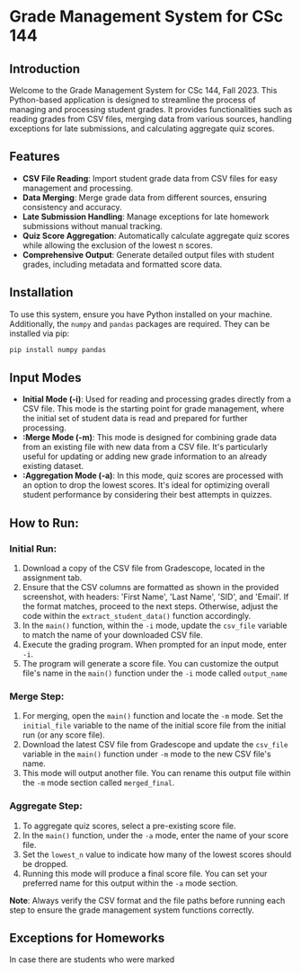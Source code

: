 # Grade Management System for CSc 144

## Introduction
Welcome to the Grade Management System for CSc 144, Fall 2023. This Python-based application is designed to streamline the process of managing and processing student grades. It provides functionalities such as reading grades from CSV files, merging data from various sources, handling exceptions for late submissions, and calculating aggregate quiz scores.

## Features
- **CSV File Reading**: Import student grade data from CSV files for easy management and processing.
- **Data Merging**: Merge grade data from different sources, ensuring consistency and accuracy.
- **Late Submission Handling**: Manage exceptions for late homework submissions without manual tracking.
- **Quiz Score Aggregation**: Automatically calculate aggregate quiz scores while allowing the exclusion of the lowest n scores.
- **Comprehensive Output**: Generate detailed output files with student grades, including metadata and formatted score data.

## Installation
To use this system, ensure you have Python installed on your machine. Additionally, the `numpy` and `pandas` packages are required. They can be installed via pip:
```bash
pip install numpy pandas
```

## Input Modes

- **Initial Mode (-i)**: Used for reading and processing grades directly from a CSV file. This mode is the starting point for grade management, where the initial set of student data is read and prepared for further processing.
- **:Merge Mode (-m)**: This mode is designed for combining grade data from an existing file with new data from a CSV file. It's particularly useful for updating or adding new grade information to an already existing dataset.
- **:Aggregation Mode (-a)**: In this mode, quiz scores are processed with an option to drop the lowest scores. It's ideal for optimizing overall student performance by considering their best attempts in quizzes.


## How to Run:

### Initial Run:
1. Download a copy of the CSV file from Gradescope, located in the assignment tab.
2. Ensure that the CSV columns are formatted as shown in the provided screenshot, with headers: 'First Name', 'Last Name', 'SID', and 'Email'. If the format matches, proceed to the next steps. Otherwise, adjust the code within the `extract_student_data()` function accordingly.
3. In the `main()` function, within the `-i` mode, update the `csv_file` variable to match the name of your downloaded CSV file.
4. Execute the grading program. When prompted for an input mode, enter `-i`.
5. The program will generate a score file. You can customize the output file's name in the `main()` function under the `-i` mode called `output_name`

### Merge Step:
1. For merging, open the `main()` function and locate the `-m` mode. Set the `initial_file` variable to the name of the initial score file from the initial run (or any score file).
2. Download the latest CSV file from Gradescope and update the `csv_file` variable in the `main()` function under `-m` mode to the new CSV file's name.
3. This mode will output another file. You can rename this output file within the `-m` mode section called `merged_final`.

### Aggregate Step:
1. To aggregate quiz scores, select a pre-existing score file.
2. In the `main()` function, under the `-a` mode, enter the name of your score file.
3. Set the `lowest_n` value to indicate how many of the lowest scores should be dropped.
4. Running this mode will produce a final score file. You can set your preferred name for this output within the `-a` mode section.

**Note**: Always verify the CSV format and the file paths before running each step to ensure the grade management system functions correctly.

## Exceptions for Homeworks
In case there are students who were marked 


